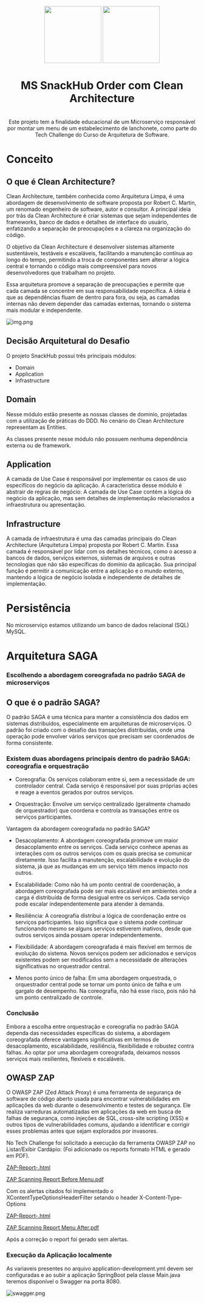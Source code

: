 <center>
  <p align="center">
    <img src="readmefiles/logoclean.png" width="150">
    <img src="https://icon-library.com/images/java-icon-png/java-icon-png-15.jpg"  width="150" />
  </p>  
  <h1 align="center">MS SnackHub Order com Clean Architecture</h1>
  <br align="center">
    Este projeto tem a finalidade educacional de um Microserviço responsável por montar um menu de um estabelecimento de lanchonete, como parte do Tech Challenge do Curso de Arquitetura de Software.
</center>

# Conceito

## O que é Clean Architecture?

Clean Architecture, também conhecida como Arquitetura Limpa, é uma abordagem de desenvolvimento de software proposta por Robert C. Martin, um renomado engenheiro de software, autor e consultor. A principal ideia por trás da Clean Architecture é criar sistemas que sejam independentes de frameworks, banco de dados e detalhes de interface do usuário, enfatizando a separação de preocupações e a clareza na organização do código.

O objetivo da Clean Architecture é desenvolver sistemas altamente sustentáveis, testáveis e escaláveis, facilitando a manutenção contínua ao longo do tempo, permitindo a troca de componentes sem alterar a lógica central e tornando o código mais compreensível para novos desenvolvedores que trabalham no projeto.

Essa arquitetura promove a separação de preocupações e permite que cada camada se concentre em sua responsabilidade específica. A ideia é que as dependências fluam de dentro para fora, ou seja, as camadas internas não devem depender das camadas externas, tornando o sistema mais modular e independente.


![img.png](readmefiles/cleanmodel.png)

## Decisão Arquitetural do Desafio

O projeto SnackHub possui três principais módulos:
* Domain
* Application
* Infrastructure

## Domain

Nesse módulo estão presente as nossas classes de dominio, projetadas com a utilização de práticas do DDD.
No cenário do Clean Architecture representam as Entities.

As classes presente nesse módulo não possuem nenhuma dependência externa ou de framework.

## Application

A camada de Use Case é responsável por implementar os casos de uso específicos do negócio da aplicação.
A caracteristica desse módulo é abstrair de regras de negócio: A camada de Use Case contém a lógica do negócio da aplicação, mas sem detalhes de implementação relacionados a infraestrutura ou apresentação.

## Infrastructure

A camada de infraestrutura é uma das camadas principais do Clean Architecture (Arquitetura Limpa) proposta por Robert C. Martin.
Essa camada é responsável por lidar com os detalhes técnicos, como o acesso a bancos de dados, serviços externos, sistemas de arquivos e outras tecnologias que não são específicas do domínio da aplicação. Sua principal função é permitir a comunicação entre a aplicação e o mundo externo, mantendo a lógica de negócio isolada e independente de detalhes de implementação.

# Persistência
No microserviço estamos utilizando um banco de dados relacional (SQL) MySQL.

# Arquitetura SAGA

### Escolhendo a abordagem coreografada no padrão SAGA de microserviços

## O que é o padrão SAGA?

O padrão SAGA é uma técnica para manter a consistência dos dados em sistemas distribuídos, especialmente em arquiteturas de microserviços. O padrão foi criado com o desafio das transações distribuídas, onde uma operação pode envolver vários serviços que precisam ser coordenados de forma consistente.

### Existem duas abordagens principais dentro do padrão SAGA:  coreografia e orquestração

- Coreografia: Os serviços colaboram entre si, sem a necessidade de um controlador central. Cada serviço é responsável por suas próprias ações e reage a eventos gerados por outros serviços.

- Orquestração: Envolve um serviço centralizado (geralmente chamado de orquestrador) que coordena e controla as transações entre os serviços participantes.

Vantagem da abordagem coreografada no padrão SAGA?

- Desacoplamento: A abordagem coreografada promove um maior desacoplamento entre os serviços. Cada serviço conhece apenas as interações com os outros serviços com os quais precisa se comunicar diretamente. Isso facilita a manutenção, escalabilidade e evolução do sistema, já que as mudanças em um serviço têm menos impacto nos outros.

- Escalabilidade: Como não há um ponto central de coordenação, a abordagem coreografada pode ser mais escalável em ambientes onde a carga é distribuída de forma desigual entre os serviços. Cada serviço pode escalar independentemente para atender à demanda.

- Resiliência: A coreografia distribui a lógica de coordenação entre os serviços participantes. Isso significa que o sistema pode continuar funcionando mesmo se alguns serviços estiverem inativos, desde que outros serviços ainda possam operar independentemente.

- Flexibilidade: A abordagem coreografada é mais flexível em termos de evolução do sistema. Novos serviços podem ser adicionados e serviços existentes podem ser modificados sem a necessidade de alterações significativas no orquestrador central.

- Menos ponto único de falha: Em uma abordagem orquestrada, o orquestrador central pode se tornar um ponto único de falha e um gargalo de desempenho. Na coreografia, não há esse risco, pois não há um ponto centralizado de controle.

### Conclusão

Embora a escolha entre orquestração e coreografia no padrão SAGA dependa das necessidades específicas do sistema, a abordagem coreografada oferece vantagens significativas em termos de desacoplamento, escalabilidade, resiliência, flexibilidade e robustez contra falhas. Ao optar por uma abordagem coreografada, deixamos nossos serviços mais resilientes, flexíveis e escaláveis. 



## OWASP ZAP

O OWASP ZAP (Zed Attack Proxy) é uma ferramenta de segurança de software de código aberto usada para encontrar vulnerabilidades em aplicações da web durante o desenvolvimento e testes de segurança. Ele realiza varreduras automatizadas em aplicações da web em busca de falhas de segurança, como injeções de SQL, cross-site scripting (XSS) e outros tipos de vulnerabilidades comuns, ajudando a identificar e corrigir esses problemas antes que sejam explorados por invasores.

No Tech Challenge foi solicitado a execução da ferramenta OWASP ZAP no Listar/Exibir Cardápio: (Foi adicionado os reports formato HTML e gerado em PDF).

[ZAP-Report-.html](readmefiles%2Foswaspzapreport%2Fbefore%2F2024-03-17-ZAP-Report-.html)

[ZAP Scanning Report Before Menu.pdf](readmefiles%2Foswaspzapreport%2Fbefore%2FZAP%20Scanning%20Report%20Before%20Menu.pdf)

Com os alertas citados foi implementado o XContentTypeOptionsHeaderFilter setando o header X-Content-Type-Options

[ZAP-Report-.html](readmefiles%2Foswaspzapreport%2Fafter%2F2024-03-17-ZAP-Report-.html)

[ZAP Scanning Report Menu After.pdf](readmefiles%2Foswaspzapreport%2Fafter%2FZAP%20Scanning%20Report%20Menu%20After.pdf)

Após a correção o report foi gerado sem alertas.


### Execução da Aplicação localmente

As variaveis presentes no arquivo application-development.yml devem ser configuradas e ao subir a aplicação SpringBoot pela classe Main.java
teremos disponível o Swagger na porta 8080.

![swagger.png](readmefiles%2Fswagger.png)